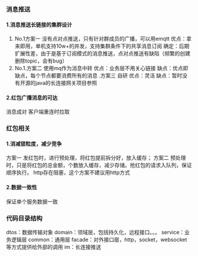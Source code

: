 ### 消息推送
#### 1.消息推送长链接的集群设计
1. No.1方案一
    没有点对点推送，只有针对群成员的广播，可以用emqtt
	优点：拿来即用，单机支持10w+的并发，支持集群条件下的共享消息订阅
	确定：后期扩展性差，由于是基于订阅模式的消息推送，点对点推送有缺陷（频繁的创建删除topic，会有bug）
1. No.1.方案二
    使用mq作为消息中转
	优点：业务层不用关心链接
	缺点：优点即缺点，每个节点都要消费所有的消息
 .方案三
    自研
	优点：灵活
	缺点：暂时没有开源的java的长连接网关项目参照
	
#### 2.红包广播消息的可达
消息成对
客户端重连时拉取

### 红包相关
#### 1.消减锁粒度，减少竞争
方案一
发红包时，进行预处理，将红包提前拆分好，放入缓存；
方案二
预处理时，只是将红包的总金额，个数放入缓存，减少存储。抢红包的请求入队列，保证顺序执行。
http存在阻塞，这个方案不建议用http方式
#### 2.数据一致性
保证单个服务数据一致
### 代码目录结构
dtos：数据传输对象
domain：领域层，包括持久化，远程接口。。。
service：业务逻辑层
common：通用层
facade：对外接口层，http，socket，websocket等方式提供给外部的调用
im：长连接推送
